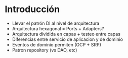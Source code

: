 # Introducción

* Llevar el patrón DI al nivel de arquitectura
* Arquitectura hexagonal = Ports + Adapters?
* Arquitectura dividida en capas + testeo entre capas
* Diferencias entre servicio de aplicacion y de dominio
* Eventos de dominio permiten (OCP + SRP)
* Patron repository (vs DAO, etc)
